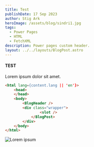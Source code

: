```yaml
---
title: Test
publishDate: 17 Sep 2023
author: Stig Ark
heroImage: /assets/blog/sindri1.jpg
tags:
  - Power Pages
  - HTML
  - FetchXML
description: Power pages custom header.
layout: ../../layouts/BlogPost.astro
---
```


#### **TEST**

Lorem ipsum dolor sit amet.

<!--StartFragment-->

```html
<html lang={content.lang || 'en'}>
    <head>
    </head>
    <body>
        <BlogHeader />
        <div class="wrapper">
                <slot />
            </BlogPost>
        </div>
    </body>
</html>
```

<!--EndFragment-->

![Lorem ipsum](/assets/blog/sindri1.jpg "Tøff")
